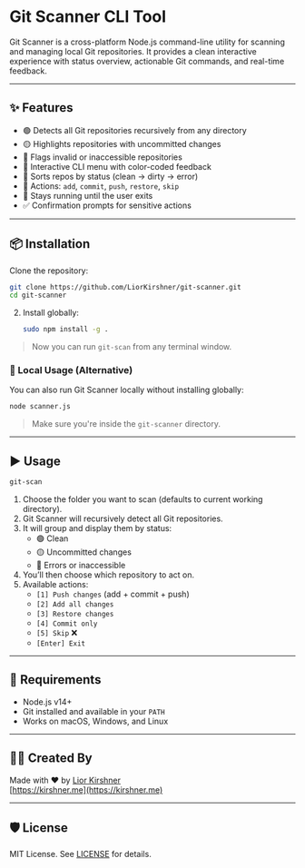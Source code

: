 # Git Scanner CLI Tool

Git Scanner is a cross-platform Node.js command-line utility for scanning and managing local Git repositories. It provides a clean interactive experience with status overview, actionable Git commands, and real-time feedback.

---

## ✨ Features

- 🟢 Detects all Git repositories recursively from any directory
- 🟡 Highlights repositories with uncommitted changes
- 🔴 Flags invalid or inaccessible repositories
- 🧭 Interactive CLI menu with color-coded feedback
- 🧹 Sorts repos by status (clean → dirty → error)
- 🔄 Actions: `add`, `commit`, `push`, `restore`, `skip`
- 🔁 Stays running until the user exits
- ✅ Confirmation prompts for sensitive actions

---

## 📦 Installation

Clone the repository:

```bash
git clone https://github.com/LiorKirshner/git-scanner.git
cd git-scanner
```

2. Install globally:
   ```bash
   sudo npm install -g .
   ```

> Now you can run `git-scan` from any terminal window.

### 🔧 Local Usage (Alternative)

You can also run Git Scanner locally without installing globally:

```bash
node scanner.js
```

> Make sure you're inside the `git-scanner` directory.

---

## ▶️ Usage

```bash
git-scan
```

1. Choose the folder you want to scan (defaults to current working directory).
2. Git Scanner will recursively detect all Git repositories.
3. It will group and display them by status:
   - 🟢 Clean
   - 🟡 Uncommitted changes
   - 🔴 Errors or inaccessible
4. You’ll then choose which repository to act on.
5. Available actions:
   - `[1] Push changes` (add + commit + push)
   - `[2] Add all changes`
   - `[3] Restore changes`
   - `[4] Commit only`
   - `[5] Skip` ❌
   - `[Enter] Exit`

---

## 🧠 Requirements

- Node.js v14+
- Git installed and available in your `PATH`
- Works on macOS, Windows, and Linux

---

## 👨‍💻 Created By

Made with ❤️ by [Lior Kirshner](https://kirshner.me)  
[https://kirshner.me](https://kirshner.me)

---

## 🛡️ License

MIT License. See [LICENSE](LICENSE) for details.
